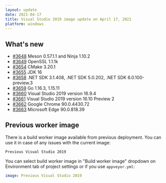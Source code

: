 ```yaml
---
layout: update
date: 2021-04-17
title: Visual Studio 2019 image update on April 17, 2021
platform: windows
---
```


## What's new

* [#3648](https://github.com/appveyor/ci/issues/3648) Meson 0.57.1.1 and Ninja 1.10.2
* [#3649](https://github.com/appveyor/ci/issues/3649) OpenSSL 1.1.1k
* [#3654](https://github.com/appveyor/ci/issues/3654) CMake 3.20.1
* [#3655](https://github.com/appveyor/ci/issues/3655) JDK 16
* [#3658](https://github.com/appveyor/ci/issues/3658) .NET SDK 3.1.408, .NET SDK 5.0.202, .NET SDK 6.0.100-preview.3
* [#3659](https://github.com/appveyor/ci/issues/3659) Go 1.16.3, 1.15.11
* [#3660](https://github.com/appveyor/ci/issues/3660) Visual Studio 2019 version 16.9.4
* [#3661](https://github.com/appveyor/ci/issues/3661) Visual Studio 2019 version 16.10 Preview 2
* [#3662](https://github.com/appveyor/ci/issues/3662) Google Chrome 90.0.4430.72
* [#3663](https://github.com/appveyor/ci/issues/3663) Microsoft Edge 90.0.818.39

## Previous worker image

There is a build worker image available from previous deployment. You can use it in case of any issues with the current image:

`Previous Visual Studio 2019`

You can select build worker image in "Build worker image" dropdown on Environment tab of project settings or if you use `appveyor.yml`:

```yaml
image: Previous Visual Studio 2019
```